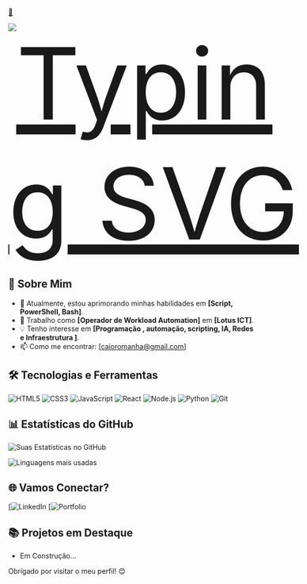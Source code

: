 <div style="display:flex; width: 100%; justify-content: flex-start">
  <a href="https://git.io/typing-svg">
 <p>👋</p>
    <img src="https://readme-typing-svg.herokuapp.com/?center=true&vCenter=true&color=ffffff&lines=Olá,%20+me+chamo+Caio+Rodrigues+Romanha;Seja+muito+bem+vindo!+:)" alt="Typing SVG" style="font-size: 200px" >
  </a>
</div>

## 🚀 Sobre Mim
- 🌱 Atualmente, estou aprimorando minhas habilidades em **[Script, PowerShell, Bash]**.
- 💼 Trabalho como **[Operador de Workload Automation]** em **[Lotus ICT]**.
- 💡 Tenho interesse em **[Programação , automação, scripting, IA, Redes e Infraestrutura ]**.
- 📫 Como me encontrar: [caioromanha@gmail.com]

## 🛠️ Tecnologias e Ferramentas
![HTML5](https://img.shields.io/badge/HTML5-000?style=for-the-badge&logo=html5)
![CSS3](https://img.shields.io/badge/CSS3-000?style=for-the-badge&logo=css3)
![JavaScript](https://img.shields.io/badge/JavaScript-000?style=for-the-badge&logo=javascript)
![React](https://img.shields.io/badge/React-000?style=for-the-badge&logo=react)
![Node.js](https://img.shields.io/badge/Node.js-000?style=for-the-badge&logo=node.js)
![Python](https://img.shields.io/badge/Python-000?style=for-the-badge&logo=python)
![Git](https://img.shields.io/badge/Git-000?style=for-the-badge&logo=git)

## 📊 Estatísticas do GitHub
![Suas Estatísticas no GitHub](https://github-readme-stats.vercel.app/api?username=caio164&show_icons=true&theme=radical)

![Linguagens mais usadas](https://github-readme-stats.vercel.app/api/top-langs/?username=caio164&layout=compact&theme=radical)

## 🌐 Vamos Conectar?
[![LinkedIn](https://linkedin.com/in/kaio-pezzutti)
[![Portfolio](https://portifoliokaiopezzutti.netlify.app)

## 📚 Projetos em Destaque
- Em Construção...

Obrigado por visitar o meu perfil! 😊